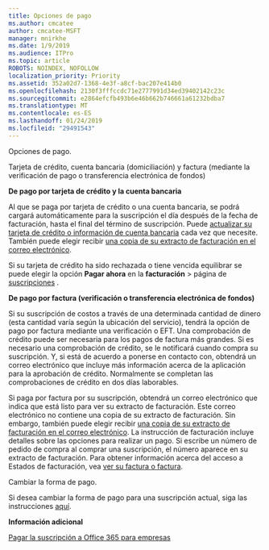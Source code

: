 ```yaml
---
title: Opciones de pago
ms.author: cmcatee
author: cmcatee-MSFT
manager: mnirkhe
ms.date: 1/9/2019
ms.audience: ITPro
ms.topic: article
ROBOTS: NOINDEX, NOFOLLOW
localization_priority: Priority
ms.assetid: 352a02d7-1368-4e3f-a8cf-bac207e414b0
ms.openlocfilehash: 2130f3fffccdc71e2777991d34ed39402142c23c
ms.sourcegitcommit: e2864efcfb493b6e46b662b746661a61232bdba7
ms.translationtype: MT
ms.contentlocale: es-ES
ms.lasthandoff: 01/24/2019
ms.locfileid: "29491543"
---
```

 Opciones de pago.
  
Tarjeta de crédito, cuenta bancaria (domiciliación) y factura (mediante la verificación de pago o transferencia electrónica de fondos)
  
 **De pago por tarjeta de crédito y la cuenta bancaria**
  
Al que se paga por tarjeta de crédito o una cuenta bancaria, se podrá cargará automáticamente para la suscripción el día después de la fecha de facturación, hasta el final del término de suscripción. Puede [actualizar su tarjeta de crédito o información de cuenta bancaria](https://docs.microsoft.com/en-us/office365/admin/subscriptions-and-billing/add-update-or-remove-credit-card-or-bank-account?view=o365-worldwide) cada vez que necesite. También puede elegir recibir [una copia de su extracto de facturación en el correo electrónico](https://docs.microsoft.com/en-us/office365/admin/subscriptions-and-billing/pay-for-your-subscription?view=o365-worldwide#receive-a-copy-of-your-billing-statement-in-email).
  
Si su tarjeta de crédito ha sido rechazada o tiene vencida equilibrar se puede elegir la opción **Pagar ahora** en la **facturación** \> página de [suscripciones](https://portal.office.com/adminportal/home#/subscriptions) . 
  
 **De pago por factura (verificación o transferencia electrónica de fondos)**
  
Si su suscripción de costos a través de una determinada cantidad de dinero (esta cantidad varía según la ubicación del servicio), tendrá la opción de pago por factura mediante una verificación o EFT. Una comprobación de crédito puede ser necesaria para los pagos de factura más grandes. Si es necesario una comprobación de crédito, se le notificará cuando compra su suscripción. Y, si está de acuerdo a ponerse en contacto con, obtendrá un correo electrónico que incluye más información acerca de la aplicación para la aprobación de crédito. Normalmente se completan las comprobaciones de crédito en dos días laborables.
  
Si paga por factura por su suscripción, obtendrá un correo electrónico que indica que está listo para ver su extracto de facturación. Este correo electrónico no contiene una copia de su extracto de facturación. Sin embargo, también puede elegir recibir [una copia de su extracto de facturación en el correo electrónico](https://docs.microsoft.com/en-us/office365/admin/subscriptions-and-billing/pay-for-your-subscription?view=o365-worldwide#receive-a-copy-of-your-billing-statement-in-email). La instrucción de facturación incluye detalles sobre las opciones para realizar un pago. Si escribe un número de pedido de compra al comprar una suscripción, el número aparece en su extracto de facturación. Para obtener información acerca del acceso a Estados de facturación, vea [ver su factura o factura](https://docs.microsoft.com/en-us/office365/admin/subscriptions-and-billing/view-your-bill-or-invoice?view=o365-worldwide).
  
 Cambiar la forma de pago.
  
Si desea cambiar la forma de pago para una suscripción actual, siga las instrucciones [aquí](https://docs.microsoft.com/en-us/office365/admin/subscriptions-and-billing/change-payment-method?view=o365-worldwide).
  
 **Información adicional**
  
[Pagar la suscripción a Office 365 para empresas](https://docs.microsoft.com/en-us/office365/admin/subscriptions-and-billing/pay-for-your-subscription?view=o365-worldwide)
  

